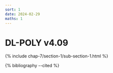 ```yaml
---
sort: 1
date: 2024-02-29
maths: 1
---
```


# DL-POLY v4.09

{% include chap-7/section-1/sub-section-1.html %}

{% bibliography --cited %}

